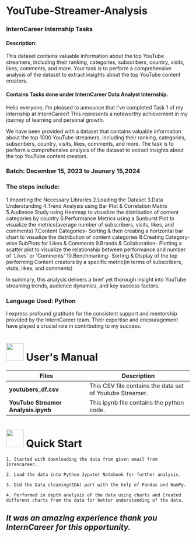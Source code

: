 # YouTube-Streamer-Analysis

### InternCareer Internship Tasks ###

#### Description: 
This dataset contains valuable
information about the top YouTube streamers,
including their ranking, categories, subscribers,
country, visits, likes, comments, and more.
Your task is to perform a comprehensive
analysis of the dataset to extract insights
about the top YouTube content creators.

#### Contains Tasks done under InternCareer Data Analyst Internship.

Hello everyone, I’m pleased to announce that I've completed Task 1 of my internship at InternCareer! This represents a noteworthy achievement in my journey of learning and personal growth.

We have been provided with a dataset that contains valuable information about the top 1000 YouTube streamers, including their ranking, categories, subscribers, country, visits, likes, comments, and more. The task is to perform a comprehensive analysis of the dataset to extract insights about the top YouTube content creators.

### Batch:  December 15, 2023 to Jaunary 15,2024

### The steps include:

1.Importing the Necessary Libraries
2.Loading the Dataset
3.Data Understanding
4.Trend Analysis using Bar Plot & Correlation Matrix
5.Audience Study using Heatmap to visualize the distribution of content categories by country
6.Performance Metrics using a Sunburst Plot to visualize the metrics(average number of subscribers, visits, likes, and comments)
7.Content Categories- Sorting & then creating a horizontal bar chart to visualize the distribution of content categories
8.Creating Category-wise SubPlots for Likes & Comments
9.Brands & Collaboration- Plotting a scatter plot to visualize the relationship between performance and number of 'Likes' or 'Comments'
10.Benchmarking- Sorting & Display of the top performing Content creators by a specific metric(in terms of subscribers, visits, likes, and comments)

In summary, this analysis delivers a brief yet thorough insight into YouTube streaming trends, audience dynamics, and key success factors.

### Language Used: Python

I express profound gratitude for the consistent support and mentorship provided by the InternCareer team. Their expertise and encouragement have played a crucial role in contributing to my success.



# <img src="https://user-images.githubusercontent.com/106439762/181935629-b3c47bd3-77fb-4431-a11c-ff8ba0942b63.gif" width="48" height="48"> **User's Manual**

| Files| Description |
| -------------   | ------------- |
| **youtubers_df.csv**  | This CSV file contains the data set of Youtube Streamer.  |
| **YouTube Streamer Analysis.ipynb** | This  ipynb file contains the python code. |


 # <img src="https://user-images.githubusercontent.com/106439762/181937125-2a4b22a3-f8a9-4226-bbd3-df972f9dbbc4.gif" width="48" height="48" > Quick Start


    1. Started with downloading the data from given email from Inrencareer.
    
    2. Load the data into Python Jyputer Notebook for further analysis. 
    
    3. Did the Data cleaning(EDA) part with the help of Pandas and NumPy.
    
    4. Performed in depth analysis of the data using charts and Created different charts from the data for better understanding of the data.
    
  ## *It was an amazing experience thank you InternCareer for this opportunity.*
